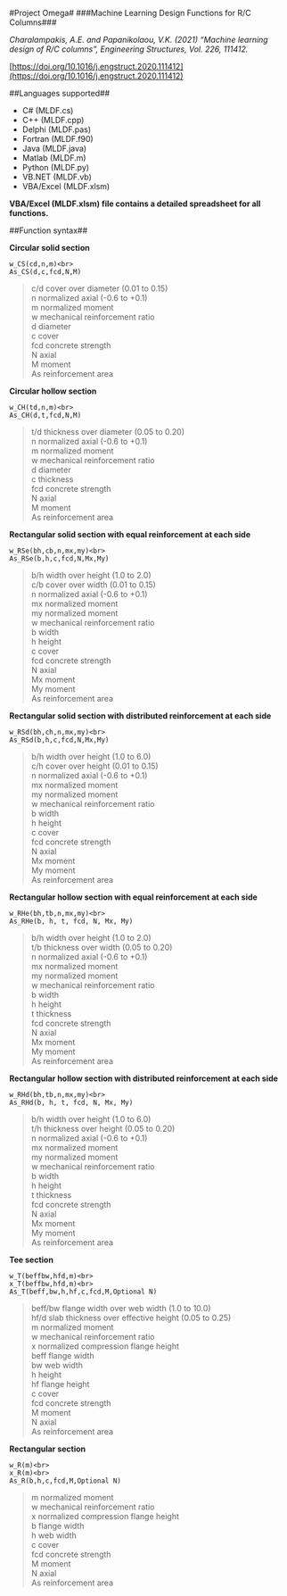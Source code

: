 #Project Omega#
###Machine Learning Design Functions for R/C Columns###

*Charalampakis, A.E. and Papanikolaou, V.K. (2021) “Machine learning design of R/C columns”, Engineering Structures, Vol. 226, 111412.*

[https://doi.org/10.1016/j.engstruct.2020.111412](https://doi.org/10.1016/j.engstruct.2020.111412)

##Languages supported##

- C# (MLDF.cs)
- C++ (MLDF.cpp)
- Delphi (MLDF.pas)
- Fortran (MLDF.f90)
- Java (MLDF.java)
- Matlab (MLDF.m)
- Python (MLDF.py)
- VB.NET (MLDF.vb)
- VBA/Excel (MLDF.xlsm)

**VBA/Excel (MLDF.xlsm) file contains a detailed spreadsheet for all functions.**

##Function syntax##

**Circular solid section**

    w_CS(cd,n,m)<br>
    As_CS(d,c,fcd,N,M)

> c/d	cover over diameter (0.01 to 0.15)<br>
> n	normalized axial (-0.6 to +0.1)<br>
> m	normalized moment<br>
> w	mechanical reinforcement ratio<br>
> d	diameter<br>
> c	cover<br>
> fcd concrete strength<br>
> N	axial<br>
> M	moment<br>
> As reinforcement area<br>

**Circular hollow section**

	w_CH(td,n,m)<br>
	As_CH(d,t,fcd,N,M)

> t/d thickness over diameter (0.05 to 0.20)<br>
> n normalized axial (-0.6 to +0.1)<br>
> m normalized moment<br>
> w mechanical reinforcement ratio<br>
> d diameter<br>
> c thickness<br>
> fcd concrete strength<br>
> N axial<br>
> M moment<br>
> As reinforcement area<br>


**Rectangular solid section with equal reinforcement at each side**
	
	w_RSe(bh,cb,n,mx,my)<br>
	As_RSe(b,h,c,fcd,N,Mx,My)

> b/h width over height (1.0 to 2.0)<br>
> c/b cover over width (0.01 to 0.15)<br>
> n normalized axial (-0.6 to +0.1)<br>
> mx normalized moment<br>
> my normalized moment<br>
> w mechanical reinforcement ratio<br>
> b width<br>
> h height<br>
> c cover<br>
> fcd concrete strength<br>
> N axial<br>
> Mx moment<br>
> My moment<br>
> As reinforcement area<br>

**Rectangular solid section with distributed reinforcement at each side**
	
	w_RSd(bh,ch,n,mx,my)<br>
	As_RSd(b,h,c,fcd,N,Mx,My)
  
> b/h width over height (1.0 to 6.0)<br>
> c/h cover over height (0.01 to 0.15)<br>
> n normalized axial (-0.6 to +0.1)<br>
> mx normalized moment<br>
> my normalized moment<br>
> w mechanical reinforcement ratio<br>
> b width<br>
> h height<br>
> c cover<br>
> fcd concrete strength<br>
> N axial<br>
> Mx moment<br>
> My moment<br>
> As reinforcement area<br>

**Rectangular hollow section with equal reinforcement at each side**

	w_RHe(bh,tb,n,mx,my)<br>
	As_RHe(b, h, t, fcd, N, Mx, My)

> b/h width over height (1.0 to 2.0)<br>
> t/b thickness over width (0.05 to 0.20)<br>
> n normalized axial (-0.6 to +0.1)<br>
> mx normalized moment<br>
> my normalized moment<br>
> w mechanical reinforcement ratio<br>
> b width<br>
> h height<br>
> t thickness<br>
> fcd concrete strength<br>
> N axial<br>
> Mx moment<br>
> My moment<br>
> As reinforcement area<br>

**Rectangular hollow section with distributed reinforcement at each side**

	w_RHd(bh,tb,n,mx,my)<br>
	As_RHd(b, h, t, fcd, N, Mx, My)

> b/h width over height (1.0 to 6.0)<br>
> t/h thickness over height (0.05 to 0.20)<br>
> n normalized axial (-0.6 to +0.1)<br>
> mx normalized moment<br>
> my normalized moment<br>
> w mechanical reinforcement ratio<br>
> b width<br>
> h height<br>
> t thickness<br>
> fcd concrete strength<br>
> N axial<br>
> Mx moment<br>
> My moment<br>
> As reinforcement area<br>

**Tee section**

	w_T(beffbw,hfd,m)<br>
	x_T(beffbw,hfd,m)<br>
	As_T(beff,bw,h,hf,c,fcd,M,Optional N)

> beff/bw flange width over web width (1.0 to 10.0)<br>
> hf/d slab thickness over effective height (0.05 to 0.25)<br>
> m normalized moment<br>
> w mechanical reinforcement ratio<br>
> x normalized compression flange height<br>
> beff flange width<br>
> bw web width<br>
> h height<br>
> hf flange height<br>
> c cover<br>
> fcd concrete strength<br>
> M moment<br>
> N axial<br>
> As reinforcement area<br>

**Rectangular section**

	w_R(m)<br>
	x_R(m)<br>
	As_R(b,h,c,fcd,M,Optional N)

> m normalized moment<br>
> w mechanical reinforcement ratio<br>
> x normalized compression flange height<br>
> b flange width<br>
> h web width<br>
> c cover<br>
> fcd concrete strength<br>
> M moment<br>
> N axial<br>
> As reinforcement area<br>

